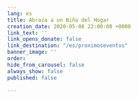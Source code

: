 ```yaml
---
lang: es
title: Abraza a un Niño del Hogar
creation_date: 2020-05-08 22:00:00 +0000
link_text: ''
link_opens_donate: false
link_destination: "/es/proximoseventos"
banner_image: ''
order: 
hide_from_carousel: false
always_show: false
published: false

---
```

